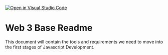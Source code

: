 [![Open in Visual Studio Code](https://classroom.github.com/assets/open-in-vscode-c66648af7eb3fe8bc4f294546bfd86ef473780cde1dea487d3c4ff354943c9ae.svg)](https://classroom.github.com/online_ide?assignment_repo_id=8809460&assignment_repo_type=AssignmentRepo)
# Web 3 Base Readme

This document will contain the tools and requirements we need to move into the first stages of Javascript Development.
